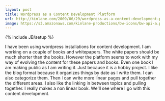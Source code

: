 ```yaml
---
layout: post
title: Wordpress as a Content Development Platform
url: http://kinlane.com/2009/06/29/wordpress-as-a-content-development-platform/
image: https://s3.amazonaws.com/kinlane-productions/bw-icons/bw-api-a.png
---
```

{% include JB/setup %}
I have been using wordpress installations for content development. I am working on a couple of books and whitepapers.
The white papers should be much shorter than the books. However the platform seems to work with my way of evolving the content for these papers and books.
Even one book I am making public as I am writing it. Just because it is a hobby project. I like the blog format because it organizes things by date as I write them. I can also categorize them.
Then I can write more linear pages and pull together the different areas. I also like the linking in between topics and pulling together. I really makes a non linear book.
We'll see where I go with this content development.
